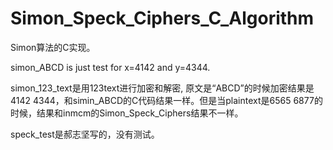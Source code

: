 # Simon_Speck_Ciphers_C_Algorithm

Simon算法的C实现。

simon_ABCD is just test for x=4142 and y=4344.

simon_123_text是用123text进行加密和解密, 原文是“ABCD”的时候加密结果是4142 4344，和simin_ABCD的C代码结果一样。但是当plaintext是6565 6877的时候，结果和inmcm的Simon_Speck_Ciphers结果不一样。

speck_test是郝志坚写的，没有测试。
